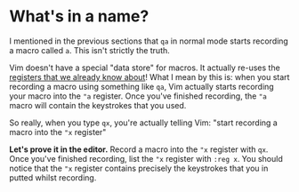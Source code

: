 # What's in a name?

I mentioned in the previous sections that `qa` in normal mode starts recording a macro called `a`. This isn't strictly the truth.

Vim doesn't have a special "data store" for macros. It actually re-uses the [registers that we already know about](https://vimmer.io/lesson/copying-and-pasting)! What I mean by this is: when you start recording a macro using something like `qa`, Vim actually starts recording your macro into the `"a`  register. Once you've finished recording, the `"a` macro will contain the keystrokes that you used.

So really, when you type `qx`, you're actually telling Vim: "start recording a macro into the `"x` register"

**Let's prove it in the editor.** Record a macro into the `"x` register with `qx`. Once you've finished recording, list the `"x` register with `:reg x`. You should notice that the `"x` register contains precisely the keystrokes that you in putted whilst recording.

